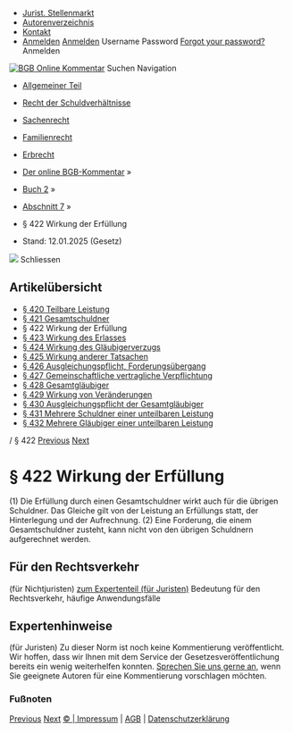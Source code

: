   * [Jurist. Stellenmarkt](https://bgb.kommentar.de/Buch-2/Abschnitt-7/</job-board> "Jurist. Stellenmarkt")
  * [Autorenverzeichnis](https://bgb.kommentar.de/Buch-2/Abschnitt-7/</Autorenverzeichnis> "Autorenverzeichnis")
  * [Kontakt](https://bgb.kommentar.de/Buch-2/Abschnitt-7/</Kontakt>)
  * [Anmelden](https://bgb.kommentar.de/Buch-2/Abschnitt-7/<#login> "show login form") [Anmelden](https://bgb.kommentar.de/Buch-2/Abschnitt-7/<#> "hide login form") Username Password
[Forgot your password?](https://bgb.kommentar.de/Buch-2/Abschnitt-7/</user/forgotpassword>) Anmelden 


[![BGB Online Kommentar](https://bgb.kommentar.de/extension/bgb/design/bgb/images/logo.png)](https://bgb.kommentar.de/Buch-2/Abschnitt-7/</> "BGB Online Kommentar")
Suchen
Navigation
  * [Allgemeiner Teil](https://bgb.kommentar.de/Buch-2/Abschnitt-7/</Buch-1>)
  * [Recht der Schuldverhältnisse](https://bgb.kommentar.de/Buch-2/Abschnitt-7/</Buch-2>)
  * [Sachenrecht](https://bgb.kommentar.de/Buch-2/Abschnitt-7/</Buch-3>)
  * [Familienrecht](https://bgb.kommentar.de/Buch-2/Abschnitt-7/</Buch-4>)
  * [Erbrecht](https://bgb.kommentar.de/Buch-2/Abschnitt-7/</Buch-5>)


  * [Der online BGB-Kommentar](https://bgb.kommentar.de/Buch-2/Abschnitt-7/</>) »
  * [Buch 2](https://bgb.kommentar.de/Buch-2/Abschnitt-7/</Buch-2>) »
  * [Abschnitt 7](https://bgb.kommentar.de/Buch-2/Abschnitt-7/</Buch-2/Abschnitt-7>) »
  * § 422 Wirkung der Erfüllung 
  * Stand: 12.01.2025 (Gesetz) 


![](https://vg01.met.vgwort.de/na/1c9909529ead4f509072c06d9081a7d5)
Schliessen 
## Artikelübersicht
  * [ § 420 Teilbare Leistung ](https://bgb.kommentar.de/Buch-2/Abschnitt-7/</Buch-2/Abschnitt-7/Teilbare-Leistung>)
  * [ § 421 Gesamtschuldner ](https://bgb.kommentar.de/Buch-2/Abschnitt-7/</Buch-2/Abschnitt-7/Gesamtschuldner>)
  * § 422 Wirkung der Erfüllung 
  * [ § 423 Wirkung des Erlasses ](https://bgb.kommentar.de/Buch-2/Abschnitt-7/</Buch-2/Abschnitt-7/Wirkung-des-Erlasses>)
  * [ § 424 Wirkung des Gläubigerverzugs ](https://bgb.kommentar.de/Buch-2/Abschnitt-7/</Buch-2/Abschnitt-7/Wirkung-des-Glaeubigerverzugs>)
  * [ § 425 Wirkung anderer Tatsachen ](https://bgb.kommentar.de/Buch-2/Abschnitt-7/</Buch-2/Abschnitt-7/Wirkung-anderer-Tatsachen>)
  * [ § 426 Ausgleichungspflicht, Forderungsübergang ](https://bgb.kommentar.de/Buch-2/Abschnitt-7/</Buch-2/Abschnitt-7/Ausgleichungspflicht-Forderungsuebergang>)
  * [ § 427 Gemeinschaftliche vertragliche Verpflichtung ](https://bgb.kommentar.de/Buch-2/Abschnitt-7/</Buch-2/Abschnitt-7/Gemeinschaftliche-vertragliche-Verpflichtung>)
  * [ § 428 Gesamtgläubiger ](https://bgb.kommentar.de/Buch-2/Abschnitt-7/</Buch-2/Abschnitt-7/Gesamtglaeubiger>)
  * [ § 429 Wirkung von Veränderungen ](https://bgb.kommentar.de/Buch-2/Abschnitt-7/</Buch-2/Abschnitt-7/Wirkung-von-Veraenderungen>)
  * [ § 430 Ausgleichungspflicht der Gesamtgläubiger ](https://bgb.kommentar.de/Buch-2/Abschnitt-7/</Buch-2/Abschnitt-7/Ausgleichungspflicht-der-Gesamtglaeubiger>)
  * [ § 431 Mehrere Schuldner einer unteilbaren Leistung ](https://bgb.kommentar.de/Buch-2/Abschnitt-7/</Buch-2/Abschnitt-7/Mehrere-Schuldner-einer-unteilbaren-Leistung>)
  * [ § 432 Mehrere Gläubiger einer unteilbaren Leistung ](https://bgb.kommentar.de/Buch-2/Abschnitt-7/</Buch-2/Abschnitt-7/Mehrere-Glaeubiger-einer-unteilbaren-Leistung>)


/ § 422 
[Previous](https://bgb.kommentar.de/Buch-2/Abschnitt-7/</Buch-2/Abschnitt-7/Gesamtschuldner> "§ 421 Gesamtschuldner") [Next](https://bgb.kommentar.de/Buch-2/Abschnitt-7/</Buch-2/Abschnitt-7/Wirkung-des-Erlasses> "§ 423 Wirkung des Erlasses")
# § 422 Wirkung der Erfüllung
(1) Die Erfüllung durch einen Gesamtschuldner wirkt auch für die übrigen Schuldner. Das Gleiche gilt von der Leistung an Erfüllungs statt, der Hinterlegung und der Aufrechnung.
(2) Eine Forderung, die einem Gesamtschuldner zusteht, kann nicht von den übrigen Schuldnern aufgerechnet werden.
## Für den Rechtsverkehr 
(für Nichtjuristen)
[zum Expertenteil (für Juristen)](https://bgb.kommentar.de/Buch-2/Abschnitt-7/<#expertenhinweise>)
Bedeutung für den Rechtsverkehr, häufige Anwendungsfälle
## Expertenhinweise
(für Juristen)
Zu dieser Norm ist noch keine Kommentierung veröffentlicht. Wir hoffen, dass wir Ihnen mit dem Service der Gesetzesveröffentlichung bereits ein wenig weiterhelfen konnten. [Sprechen Sie uns gerne an](https://bgb.kommentar.de/Buch-2/Abschnitt-7/</Kontakt>), wenn Sie geeignete Autoren für eine Kommentierung vorschlagen möchten. 
### Fußnoten
[Previous](https://bgb.kommentar.de/Buch-2/Abschnitt-7/</Buch-2/Abschnitt-7/Gesamtschuldner> "§ 421 Gesamtschuldner") [Next](https://bgb.kommentar.de/Buch-2/Abschnitt-7/</Buch-2/Abschnitt-7/Wirkung-des-Erlasses> "§ 423 Wirkung des Erlasses")
[© | Impressum](https://bgb.kommentar.de/Buch-2/Abschnitt-7/</Kontakt>) | [AGB](https://bgb.kommentar.de/Buch-2/Abschnitt-7/</AGB>) | [Datenschutzerklärung](https://bgb.kommentar.de/Buch-2/Abschnitt-7/</Datenschutzerklaerung-fuer-Leser>)
